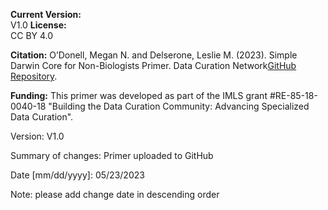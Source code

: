 **Current Version:**  
V1.0
**License:**  
CC BY 4.0

**Citation:**
O’Donell, Megan N. and Delserone, Leslie M. (2023). Simple Darwin Core for Non-Biologists Primer. Data Curation Network[GitHub Repository](https://github.com/DataCurationNetwork/data-primers).

**Funding:**
This primer was developed as part of the IMLS grant #RE-85-18-0040-18 "Building the Data Curation Community: Advancing Specialized Data Curation".


Version:
V1.0

Summary of changes: Primer uploaded to GitHub

Date [mm/dd/yyyy]: 05/23/2023

Note: please add change date in descending order
